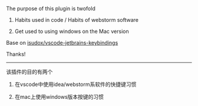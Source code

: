 The purpose of this plugin is twofold

1. Habits used in code / Habits of webstorm software

2. Get used to using windows on the Mac version

Base on [isudox/vscode-jetbrains-keybindings](https://marketplace.visualstudio.com/items?itemName=isudox.vscode-jetbrains-keybindings)

Thanks!

---
该插件的目的有两个

1. 在vscode中使用idea/webstorm系软件的快捷键习惯

2. 在mac上使用windows版本按键的习惯
